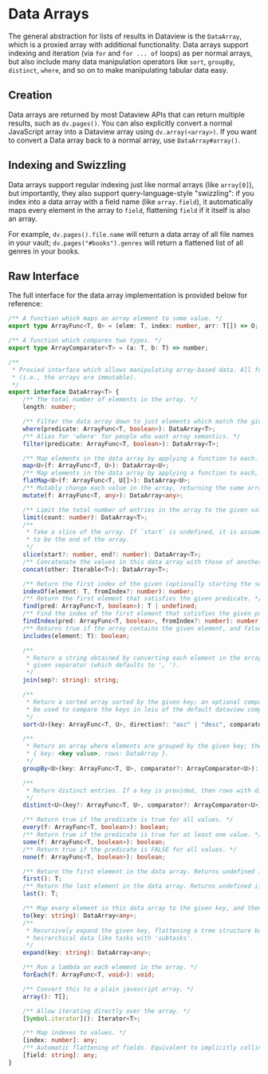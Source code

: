 # Data Arrays

The general abstraction for lists of results in Dataview is the `DataArray`, which is a proxied array with additional
functionality. Data arrays support indexing and iteration (via `for` and `for ... of` loops) as per normal arrays, but
also include many data manipulation operators like `sort`, `groupBy`, `distinct`, `where`, and so on to make
manipulating tabular data easy.

## Creation

Data arrays are returned by most Dataview APIs that can return multiple results, such as `dv.pages()`. You can also
explicitly convert a normal JavaScript array into a Dataview array using `dv.array(<array>)`. If you want to convert a
Data array back to a normal array, use `DataArray#array()`.

## Indexing and Swizzling

Data arrays support regular indexing just like normal arrays (like `array[0]`), but importantly, they also support
query-language-style "swizzling": if you index into a data array with a field name (like `array.field`), it
automatically maps every element in the array to `field`, flattening `field` if it itself is also an array.

For example, `dv.pages().file.name` will return a data array of all file names in your vault;
`dv.pages("#books").genres` will return a flattened list of all genres in your books.

## Raw Interface

The full interface for the data array implementation is provided below for reference:

```ts
/** A function which maps an array element to some value. */
export type ArrayFunc<T, O> = (elem: T, index: number, arr: T[]) => O;

/** A function which compares two types. */
export type ArrayComparator<T> = (a: T, b: T) => number;

/**
 * Proxied interface which allows manipulating array-based data. All functions on a data array produce a NEW array
 * (i.e., the arrays are immutable).
 */
export interface DataArray<T> {
    /** The total number of elements in the array. */
    length: number;

    /** Filter the data array down to just elements which match the given predicate. */
    where(predicate: ArrayFunc<T, boolean>): DataArray<T>;
    /** Alias for 'where' for people who want array semantics. */
    filter(predicate: ArrayFunc<T, boolean>): DataArray<T>;

    /** Map elements in the data array by applying a function to each. */
    map<U>(f: ArrayFunc<T, U>): DataArray<U>;
    /** Map elements in the data array by applying a function to each, then flatten the results to produce a new array. */
    flatMap<U>(f: ArrayFunc<T, U[]>): DataArray<U>;
    /** Mutably change each value in the array, returning the same array which you can further chain off of. */
    mutate(f: ArrayFunc<T, any>): DataArray<any>;

    /** Limit the total number of entries in the array to the given value. */
    limit(count: number): DataArray<T>;
    /**
     * Take a slice of the array. If `start` is undefined, it is assumed to be 0; if `end` is undefined, it is assumbed
     * to be the end of the array.
     */
    slice(start?: number, end?: number): DataArray<T>;
    /** Concatenate the values in this data array with those of another iterable / data array / array. */
    concat(other: Iterable<T>): DataArray<T>;

    /** Return the first index of the given (optionally starting the search) */
    indexOf(element: T, fromIndex?: number): number;
    /** Return the first element that satisfies the given predicate. */
    find(pred: ArrayFunc<T, boolean>): T | undefined;
    /** Find the index of the first element that satisfies the given predicate. Returns -1 if nothing was found. */
    findIndex(pred: ArrayFunc<T, boolean>, fromIndex?: number): number;
    /** Returns true if the array contains the given element, and false otherwise. */
    includes(element: T): boolean;

    /**
     * Return a string obtained by converting each element in the array to a string, and joining it with the
     * given separator (which defaults to ', ').
     */
    join(sep?: string): string;

    /**
     * Return a sorted array sorted by the given key; an optional comparator can be provided, which will
     * be used to compare the keys in leiu of the default dataview comparator.
     */
    sort<U>(key: ArrayFunc<T, U>, direction?: "asc" | "desc", comparator?: ArrayComparator<U>): DataArray<T>;

    /**
     * Return an array where elements are grouped by the given key; the resulting array will have objects of the form
     * { key: <key value>, rows: DataArray }.
     */
    groupBy<U>(key: ArrayFunc<T, U>, comparator?: ArrayComparator<U>): DataArray<{ key: U; rows: DataArray<T> }>;

    /**
     * Return distinct entries. If a key is provided, then rows with distinct keys are returned.
     */
    distinct<U>(key?: ArrayFunc<T, U>, comparator?: ArrayComparator<U>): DataArray<T>;

    /** Return true if the predicate is true for all values. */
    every(f: ArrayFunc<T, boolean>): boolean;
    /** Return true if the predicate is true for at least one value. */
    some(f: ArrayFunc<T, boolean>): boolean;
    /** Return true if the predicate is FALSE for all values. */
    none(f: ArrayFunc<T, boolean>): boolean;

    /** Return the first element in the data array. Returns undefined if the array is empty. */
    first(): T;
    /** Return the last element in the data array. Returns undefined if the array is empty. */
    last(): T;

    /** Map every element in this data array to the given key, and then flatten it.*/
    to(key: string): DataArray<any>;
    /**
     * Recursively expand the given key, flattening a tree structure based on the key into a flat array. Useful for handling
     * heirarchical data like tasks with 'subtasks'.
     */
    expand(key: string): DataArray<any>;

    /** Run a lambda on each element in the array. */
    forEach(f: ArrayFunc<T, void>): void;

    /** Convert this to a plain javascript array. */
    array(): T[];

    /** Allow iterating directly over the array. */
    [Symbol.iterator](): Iterator<T>;

    /** Map indexes to values. */
    [index: number]: any;
    /** Automatic flattening of fields. Equivalent to implicitly calling `array.to("field")` */
    [field: string]: any;
}
```
